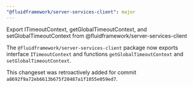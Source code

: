 ```yaml
---
"@fluidframework/server-services-client": major
---
```


Export ITimeoutContext, getGlobalTimeoutContext, and setGlobalTimeoutContext from @fluidframework/server-services-client

The `@fluidframework/server-services-client` package now exports interface `ITimeoutContext` and functions `getGlobalTimeoutContext` and `setGlobalTimeoutContext`.

This changeset was retroactively added for commit `a8692f9a72eb6613b675f20487a1f1055e059ed7`.
